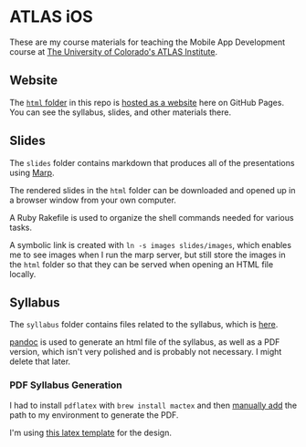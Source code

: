 # ATLAS iOS

These are my course materials for teaching the Mobile App Development course at
[The University of Colorado's ATLAS Institute](https://www.colorado.edu/atlas/).


## Website

The [`html` folder](/html/) in this repo is [hosted as a website](https://zef.github.io/ATLAS-iOS/) here on
GitHub Pages. You can see the syllabus, slides, and other materials there.

## Slides

The `slides` folder contains markdown that produces all of the presentations
using [Marp](https://marp.app).

The rendered slides in the `html` folder can be downloaded and opened
up in a browser window from your own computer.

A Ruby Rakefile is used to organize the shell commands needed for various tasks.

A symbolic link is created with `ln -s images slides/images`,
which enables me to see images when I run the marp server, but still
store the images in the `html` folder so that they can be served when opening an
HTML file locally.

## Syllabus

The `syllabus` folder contains files related to the syllabus, which is
[here](/syllabus/syllabus.html).

[pandoc](https://pandoc.org) is used to generate an html file of the syllabus,
as well as a PDF version, which isn't very polished and is probably not
necessary. I might delete that later.

### PDF Syllabus Generation

I had to install `pdflatex` with `brew install mactex` and then
[manually add](https://github.com/zef/dotfiles/commit/a5aa7a704ab1563d97aba5b4d381a094ab4ae0c8)
the path to my environment to generate the PDF.

I'm using [this latex template](https://github.com/Wandmalfarbe/pandoc-latex-template) for the design.
